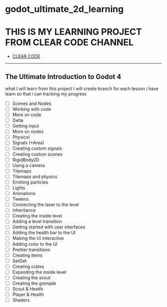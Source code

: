 # godot_ultimate_2d_learning

# THIS IS MY LEARNING PROJECT FROM CLEAR CODE CHANNEL
* [CLEAR CODE](https://www.youtube.com/@ClearCode)
---
## The Ultimate Introduction to Godot 4
what I will learn from this project I will create branch for each lesson i have learn so that i can tracking my progress
- [ ]  Scenes and Nodes 
- [ ]  Working with code 
- [ ]  More on code
- [ ]  Delta
- [ ]  Getting input
- [ ]  More on nodes
- [ ]  Physics! 
- [ ]  Signals (+Area)
- [ ]  Creating custom signals 
- [ ]  Creating custom scenes 
- [ ]  RigidBody2D
- [ ]  Using a camera 
- [ ]  Tilemaps
- [ ]  Tilemaps and physics
- [ ]  Emitting particles 
- [ ]  Lights 
- [ ]  Animations 
- [ ]  Tweens 
- [ ]  Connecting the laser to the level
- [ ]  Inheritance
- [ ]  Creating the inside level
- [ ]  Adding a level transition
- [ ]  Getting started with user interfaces 
- [ ]  Adding the health bar to the UI
- [ ]  Making the UI interactive 
- [ ]  Adding color to the UI
- [ ]  Prettier transitions 
- [ ]  Creating items 
- [ ]  SetGet
- [ ]  Creating crates 
- [ ]  Expanding the inside level
- [ ]  Creating the scout 
- [ ]   Creating the grenade 
- [ ]  Scout & Health 
- [ ]  Player & Health
- [ ]  Shaders
